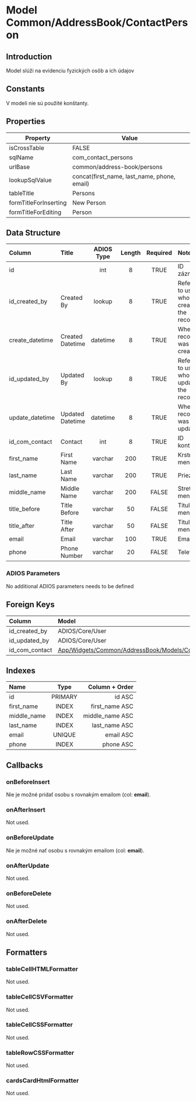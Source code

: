 # Model Common/AddressBook/ContactPerson

## Introduction
Model slúži na evidenciu fyzických osôb a ich údajov

## Constants
V modeli nie sú použité konštanty.

## Properties
| Property              | Value                                       |
| --------------------- | ------------------------------------------- |
| isCrossTable          | FALSE                                       |
| sqlName               | com_contact_persons                         |
| urlBase               | common/address-book/persons                 |
| lookupSqlValue        | concat(first_name, last_name, phone, email) |
| tableTitle            | Persons                                     |
| formTitleForInserting | New Person                                  |
| formTitleForEditing   | Person                                      |

## Data Structure
| Column          | Title            | ADIOS Type | Length | Required | Notes                                    |
| :-------------- | :--------------- | :--------: | :----: | :------: | :--------------------------------------- |
| id              |                  |    int     |   8    |   TRUE   | ID záznamu                               |
| id_created_by   | Created By       |   lookup   |   8    |   TRUE   | Reference to user who created the record |
| create_datetime | Created Datetime |  datetime  |   8    |   TRUE   | When the record was created              |
| id_updated_by   | Updated By       |   lookup   |   8    |   TRUE   | Reference to user who updated the record |
| update_datetime | Updated Datetime |  datetime  |   8    |   TRUE   | When the record was updated              |
| id_com_contact  | Contact          |    int     |   8    |   TRUE   | ID kontaktu                              |
| first_name      | First Name       |  varchar   |  200   |   TRUE   | Krstné meno                              |
| last_name       | Last Name        |  varchar   |  200   |   TRUE   | Priezvisko                               |
| middle_name     | Middle Name      |  varchar   |  200   |  FALSE   | Stretné meno                             |
| title_before    | Title Before     |  varchar   |   50   |  FALSE   | Titul pred menom                         |
| title_after     | Title After      |  varchar   |   50   |  FALSE   | Titul za menom                           |
| email           | Email            |  varchar   |  100   |   TRUE   | Email                                    |
| phone           | Phone Number     |  varchar   |   20   |  FALSE   | Telefón                                  |

### ADIOS Parameters
No additional ADIOS parameters needs to be defined

## Foreign Keys
| Column         | Model                                                                                          | Relation | OnUpdate | OnDelete |
| :------------- | :--------------------------------------------------------------------------------------------- | :------: | -------- | -------- |
| id_created_by  | ADIOS/Core/User                                                                                |   1:N    | Cascade  | Cascade  |
| id_updated_by  | ADIOS/Core/User                                                                                |   1:N    | Cascade  | Cascade  |
| id_com_contact | [App/Widgets/Common/AddressBook/Models/Contact](../../../Common/AddressBook/Models/Contact.md) |   1:N    | Cascade  | Cascade  |

## Indexes
| Name        |  Type   |  Column + Order |
| :---------- | :-----: | --------------: |
| id          | PRIMARY |          id ASC |
| first_name  |  INDEX  |  first_name ASC |
| middle_name |  INDEX  | middle_name ASC |
| last_name   |  INDEX  |   last_name ASC |
| email       | UNIQUE  |       email ASC |
| phone       |  INDEX  |       phone ASC |

## Callbacks

### onBeforeInsert
Nie je možné pridať osobu s rovnakým emailom (col: **email**).

### onAfterInsert
Not used.

### onBeforeUpdate
Nie je možné nať osobu s rovnakým emailom (col: **email**).

### onAfterUpdate
Not used.

### onBeforeDelete
Not used.

### onAfterDelete
Not used.

## Formatters

### tableCellHTMLFormatter

Not used.

### tableCellCSVFormatter
Not used.

### tableCellCSSFormatter
Not used.

### tableRowCSSFormatter
Not used.

### cardsCardHtmlFormatter
Not used.
